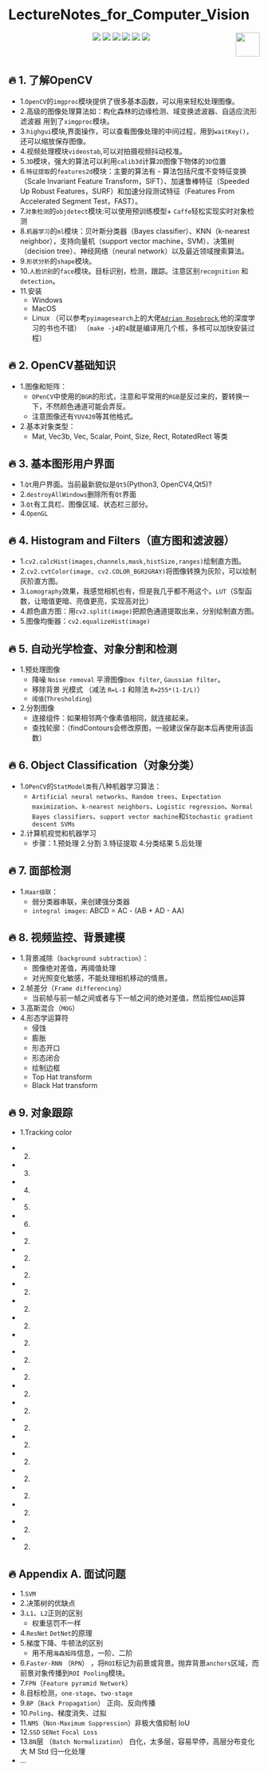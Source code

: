 # LectureNotes_for_Computer_Vision

<p align="center">
    <a href="https://github.com/elegantcoin/LectureNotes_for_Computer_Vision"><img src="https://img.shields.io/badge/status-updating-brightgreen.svg"></a>
    <a href="https://github.com/python/cpython"><img src="https://img.shields.io/badge/Python-3.7-FF1493.svg"></a>
    <a href="https://github.com/elegantcoin/LectureNotes_for_Computer_Vision"><img src="https://img.shields.io/badge/platform-Windows%7CLinux%7CmacOS-660066.svg"></a>
    <a href="https://opensource.org/licenses/mit-license.php"><img src="https://badges.frapsoft.com/os/mit/mit.svg"></a>
    <a href="https://github.com/elegantcoin/LectureNotes_for_Computer_Vision/stargazers"><img src="https://img.shields.io/github/stars/elegantcoin/LectureNotes_for_Computer_Vision.svg?logo=github"></a>
    <a href="https://github.com/elegantcoin/LectureNotes_for_Computer_Vision/network/members"><img src="https://img.shields.io/github/forks/elegantcoin/LectureNotes_for_Computer_Vision.svg?color=blue&logo=github"></a>
    <a href="https://www.python.org/"><img src="https://upload.wikimedia.org/wikipedia/commons/c/c3/Python-logo-notext.svg" align="right" height="48" width="48" ></a>
</p>
<br />

## :fire: 1. 了解OpenCV

- 1.`OpenCV`的`imgproc`模块提供了很多基本函数，可以用来轻松处理图像。
- 2.高级的图像处理算法如：构化森林的边缘检测、域变换滤波器、自适应流形滤波器 用到了`ximgproc`模块。
- 3.`highgui`模块,界面操作，可以查看图像处理的中间过程，用到`waitKey()`，还可以缩放保存图像。
- 4.视频处理模块`videostab`,可以对拍摄视频抖动校准。
- 5.`3D`模块，强大的算法可以利用`calib3d`计算`2D`图像下物体的`3D`位置
- 6.`特征提取`的`features2d`模块：主要的算法有 - 算法包括尺度不变特征变换（Scale Invariant Feature Transform，SIFT）、加速鲁棒特征（Speeded Up Robust Features，SURF）和加速分段测试特征（Features From Accelerated Segment Test，FAST）。
- 7.`对象检测`的`objdetect`模块:可以使用预训练模型+ `Caffe`轻松实现实时对象检测
- 8.`机器学习`的`ml`模块：贝叶斯分类器（Bayes classifier）、KNN（k-nearest neighbor），支持向量机（support vector machine，SVM）、决策树（decision tree）、神经网络（neural network）以及最近领域搜索算法。
- 9.`形状分析`的`shape`模块。
- 10.`人脸识别`的`face`模块。目标识别，检测，跟踪。注意区别`recognition` 和 `detection`。
- 11.安装
    - Windows
    - MacOS
    - Linux （可以参考`pyimagesearch`上的大佬[`Adrian Rosebrock`](https://www.pyimagesearch.com/),他的深度学习的书也不错） （`make -j4`的`4`就是编译用几个核，多核可以加快安装过程）

## :fire: 2. OpenCV基础知识
- 1.图像和矩阵：
    - `OPenCV`中使用的`BGR`的形式，注意和平常用的`RGB`是反过来的，要转换一下，不然颜色通道可能会弄反。
    - 注意图像还有`YUV420`等其他格式。
- 2.基本对象类型：
    - Mat, Vec3b, Vec, Scalar, Point, Size, Rect, RotatedRect 等类

## :fire: 3. 基本图形用户界面
- 1.`Qt`用户界面。当前最新貌似是`Qt5`(Python3, OpenCV4,Qt5)?
- 2.`destroyAllWindows`删除所有`Qt`界面
- 3.`Qt`有工具栏、图像区域、状态栏三部分。
- 4.`OpenGL`

## :fire: 4. Histogram and Filters（直方图和滤波器）
- 1.`cv2.calcHist(images,channels,mask,histSize,ranges)`绘制直方图。
- 2.`cv2.cvtColor(image, cv2.COLOR_BGR2GRAY)`将图像转换为灰阶，可以绘制灰阶直方图。
- 3.`Lomography`效果，我感觉相机也有，但是我几乎都不用这个。`LUT`（S型函数，让暗值更暗、亮值更亮，实现高对比） 
- 4.颜色直方图：用`cv2.split(image)`把颜色通道提取出来，分别绘制直方图。
- 5.图像均衡器：`cv2.equalizeHist(image)`

## :fire: 5. 自动光学检查、对象分割和检测
- 1.预处理图像
    - 降噪 `Noise removal` 平滑图像`box filter`, `Gaussian filter`。
    - 移除背景 光模式 （减法 `R=L-I` 和除法 `R=255*(1-I/L)`） 
    - `阈值`(`Thresholding`)
- 2.分割图像
    - 连接组件：如果相邻两个像素值相同，就连接起来。
    - 查找轮廓：（findContours会修改原图，一般建议保存副本后再使用该函数）

## :fire: 6. Object Classification（对象分类）
- 1.`OPenCV`的`StatModel类`有八种机器学习算法：
    - `Artificial neural networks`、`Random trees`、`Expectation maximization`、`k-nearest neighbors`、`Logistic regression`、`Normal Bayes classifiers`、`support vector machine`和`Stochastic gradient descent SVMs`
- 2.计算机视觉和机器学习
    - 步骤：1.预处理 2.分割 3.特征提取 4.分类结果 5.后处理

## :fire: 7. 面部检测
- 1.`Haar级联`：
    - 弱分类器串联，来创建强分类器
    - `integral images`:  ABCD = AC - (AB + AD - AA)

## :fire: 8. 视频监控、背景建模
- 1.背景减除（`background subtraction`）：
    - 图像绝对差值，再阈值处理
    - 对光照变化敏感，不能处理相机移动的情景。
- 2.帧差分（`Frame differencing`）
    - 当前帧与前一帧之间或者与下一帧之间的绝对差值，然后按位`AND`运算
- 3.高斯混合（`MOG`）
- 4.形态学运算符
    - 侵蚀
    - 膨胀
    - 形态开口
    - 形态闭合
    - 绘制边框
    - Top Hat transform
    - Black Hat transform

## :fire: 9. 对象跟踪
- 1.Tracking color
- 2.
- 3.
- 4.  
- 5.
- 6.

- 2.
- 2.
- 2.
- 2.
- 2.
- 2.
- 2.
- 2.
- 2.
- 2.
- 2.
- 2.
- 2.
- 2.
- 2.
- 2.
- 2.
- 2.
- 2.

## :fire: Appendix A. 面试问题
- 1.`SVM`
- 2.决策树的优缺点
- 3.`L1`、`L2`正则的区别
    - 权重惩罚不一样
- 4.`ResNet` `DetNet`的原理
- 5.梯度下降、牛顿法的区别
    - 用不用`海森矩阵`信息，一阶、二阶
- 6.`Faster-RNN` （`RPN`） ，将`ROI`标记为前景或背景。抛弃背景`anchors`区域，而前景对象传播到`ROI Pooling`模块。 
- 7.`FPN`（`Feature pyramid Network`）
- 8.目标检测，`one-stage`、`two-stage`
- 9.`BP`（`Back Propagation`） 正向、反向传播 
- 10.`Poling`、梯度消失、过拟
- 11.`NMS`（`Non-Maximum Suppression`）非极大值抑制  IoU
- 12.`SSD` `SENet` `Focal Loss`
- 13.`BN`层 （`Batch Normalization`） 白化，太多层，容易早停，高层分布变化大   M Std 归一化处理
- ...


